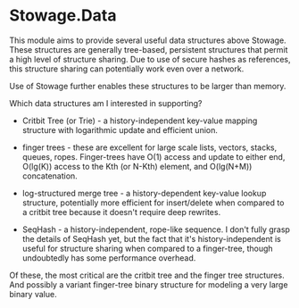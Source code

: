 # Stowage.Data

This module aims to provide several useful data structures above Stowage. These structures are generally tree-based, persistent structures that permit a high level of structure sharing. Due to use of secure hashes as references, this structure sharing can potentially work even over a network.

Use of Stowage further enables these structures to be larger than memory.

Which data structures am I interested in supporting?

* Critbit Tree (or Trie) - a history-independent key-value mapping structure with logarithmic update and efficient union. 

* finger trees - these are excellent for large scale lists, vectors, stacks, queues, ropes. Finger-trees have O(1) access and update to either end, O(lg(K)) access to the Kth (or N-Kth) element, and O(lg(N+M)) concatenation. 

* log-structured merge tree - a history-dependent key-value lookup structure, potentially more efficient for insert/delete when compared to a critbit tree because it doesn't require deep rewrites. 

* SeqHash - a history-independent, rope-like sequence. I don't fully grasp the details of SeqHash yet, but the fact that it's history-independent is useful for structure sharing when compared to a finger-tree, though undoubtedly has some performance overhead.

Of these, the most critical are the critbit tree and the finger tree structures. And possibly a variant finger-tree binary structure for modeling a very large binary value.




